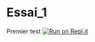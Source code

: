 # Essai_1
Premier test
[![Run on Repl.it](https://repl.it/badge/github/eleve-NSI/Essai_1)](https://repl.it/github/eleve-NSI/Essai_1)